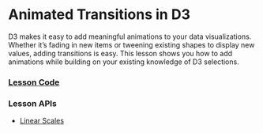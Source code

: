 # Animated Transitions in D3

D3 makes it easy to add meaningful animations to your data visualizations. Whether it’s fading in new items or tweening existing shapes to display new values, adding transitions is easy. This lesson shows you how to add animations while building on your existing knowledge of D3 selections.

### [Lesson Code](http://embed.plnkr.co/github/bclinkinbeard/egghead-d3v4/23-animated-transitions?show=src%2Fapp.js,preview)

### Lesson APIs
- [Linear Scales](https://github.com/d3/d3-scale#linear-scales)

